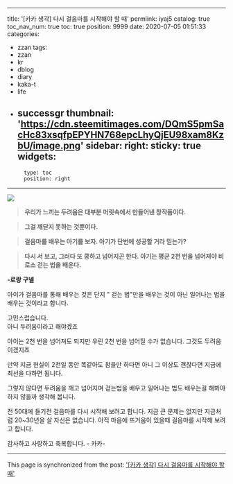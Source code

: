 
---
title: '[카카 생각] 다시 걸음마를 시작해야 할 때'
permlink: iyaj5
catalog: true
toc_nav_num: true
toc: true
position: 9999
date: 2020-07-05 01:51:33
categories:
- zzan
tags:
- zzan
- kr
- dblog
- diary
- kaka-t
- life
- successgr
thumbnail: 'https://cdn.steemitimages.com/DQmS5pmSacHc83xsqfpEPYHN768epcLhyQjEU98xam8KzbU/image.png'
sidebar:
    right:
        sticky: true
widgets:
    -
        type: toc
        position: right
---


![](https://cdn.steemitimages.com/DQmS5pmSacHc83xsqfpEPYHN768epcLhyQjEU98xam8KzbU/image.png)

>**우리가 느끼는 두려움은
대부분 머릿속에서
만들어낸 창작품이다.**

>**그걸 깨닫지 못하는 것뿐이다.**

>**걸음마를 배우는 아기를 보자.
아기가 단번에 성공할 거라 믿는가?**

>**다시 서 보고,
그러다 또 쿵하고 넘어지곤 한다.
아기는 평균 2천 번을 넘어져야
비로소 걷는 법을 배운다.**

**-로랑 구넬** 

아이가 걸음마를 통해 배우는 것은 단지 " 걷는 법"만을
배우는 것이 아닌 일어나는 법을 배우는 것이라고 합니다.

고민스럽습니다.  
아니 두려움이라고 해야겠죠

아이는 2천 번을  넘어져도 되지만 
우린 2천 번을 넘어질 수가 없습니다. 
그것도 두려움이겠지죠

만약 지금 현실이 2천일 동안 똑같아도 
참을만 하다면 아니 그 이상도 괜찮다면
지금에 최선을 다하면 됩니다. 

그렇지 않다면 두려움을 깨고 
넘어지며 걷는법을 배우고 
일어나는 법도 배우는걸 
해봐야 하지 않을까 생각해 봅니다. 

전 50대에 들기전
걸음마를 다시 시작해 보려고 합니다.
지금 큰 문제는 없지만 
지금처럼 20~30년을 살 자신은 없습니다. 
아직 마음에 뜨거움이 있을때 
걸음마를 시작해 보려고 합니다.

감사하고 사랑하고 축복합니다. - 카카-

- - -

This page is synchronized from the post: ['[카카 생각] 다시 걸음마를 시작해야 할 때'](https://steemit.com/@successgr/iyaj5)
